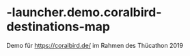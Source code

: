 # -launcher.demo.coralbird-destinations-map
Demo für https://coralbird.de/ im Rahmen des Thücathon 2019
